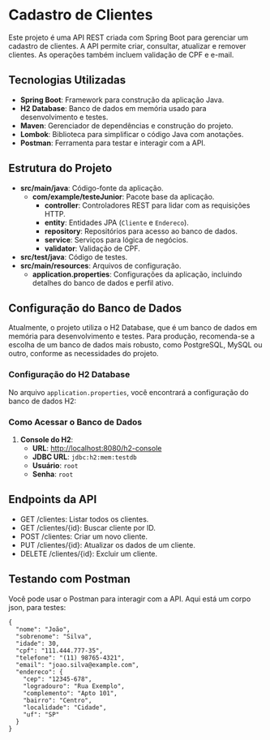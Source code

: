 # Cadastro de Clientes
Este projeto é uma API REST criada com Spring Boot para gerenciar um cadastro de clientes. A API permite criar, consultar, atualizar e remover clientes. As operações também incluem validação de CPF e e-mail.

## Tecnologias Utilizadas
- **Spring Boot**: Framework para construção da aplicação Java.
- **H2 Database**: Banco de dados em memória usado para desenvolvimento e testes.
- **Maven**: Gerenciador de dependências e construção do projeto.
- **Lombok**: Biblioteca para simplificar o código Java com anotações.
- **Postman**: Ferramenta para testar e interagir com a API.

## Estrutura do Projeto

- **src/main/java**: Código-fonte da aplicação.
  - **com/example/testeJunior**: Pacote base da aplicação.
    - **controller**: Controladores REST para lidar com as requisições HTTP.
    - **entity**: Entidades JPA (`Cliente` e `Endereco`).
    - **repository**: Repositórios para acesso ao banco de dados.
    - **service**: Serviços para lógica de negócios.
    - **validator**: Validação de CPF.
- **src/test/java**: Código de testes.
- **src/main/resources**: Arquivos de configuração.
  - **application.properties**: Configurações da aplicação, incluindo detalhes do banco de dados e perfil ativo.
 
## Configuração do Banco de Dados

Atualmente, o projeto utiliza o H2 Database, que é um banco de dados em memória para desenvolvimento e testes. Para produção, recomenda-se a escolha de um banco de dados mais robusto, como PostgreSQL, MySQL ou outro, conforme as necessidades do projeto.

### Configuração do H2 Database

No arquivo `application.properties`, você encontrará a configuração do banco de dados H2:

### Como Acessar o Banco de Dados

1. **Console do H2**:
   - **URL**: [http://localhost:8080/h2-console](http://localhost:8080/h2-console)
   - **JDBC URL**: `jdbc:h2:mem:testdb`
   - **Usuário**: `root`
   - **Senha**: `root`

## Endpoints da API
- GET /clientes: Listar todos os clientes.
- GET /clientes/{id}: Buscar cliente por ID.
- POST /clientes: Criar um novo cliente.
- PUT /clientes/{id}: Atualizar os dados de um cliente.
- DELETE /clientes/{id}: Excluir um cliente.

## Testando com Postman

Você pode usar o Postman para interagir com a API. Aqui está um corpo json, para testes:
```
{  
  "nome": "João",  
  "sobrenome": "Silva",  
  "idade": 30,
  "cpf": "111.444.777-35",
  "telefone": "(11) 98765-4321",
  "email": "joao.silva@example.com",
  "endereco": {
    "cep": "12345-678",
    "logradouro": "Rua Exemplo",
    "complemento": "Apto 101",
    "bairro": "Centro",
    "localidade": "Cidade",
    "uf": "SP"
  }
}

